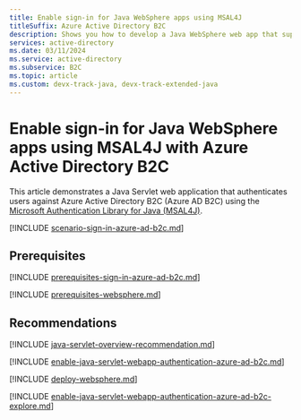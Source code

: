 ```yaml
---
title: Enable sign-in for Java WebSphere apps using MSAL4J
titleSuffix: Azure Active Directory B2C
description: Shows you how to develop a Java WebSphere web app that supports sign-in by Azure Active Directory B2C.
services: active-directory
ms.date: 03/11/2024
ms.service: active-directory
ms.subservice: B2C
ms.topic: article
ms.custom: devx-track-java, devx-track-extended-java
---
```


# Enable sign-in for Java WebSphere apps using MSAL4J with Azure Active Directory B2C

This article demonstrates a Java Servlet web application that authenticates users against Azure Active Directory B2C (Azure AD B2C) using the [Microsoft Authentication Library for Java (MSAL4J)](https://github.com/AzureAD/microsoft-authentication-library-for-java).

[!INCLUDE [scenario-sign-in-azure-ad-b2c.md](includes/scenario-sign-in-azure-ad-b2c.md)]

## Prerequisites

[!INCLUDE [prerequisites-sign-in-azure-ad-b2c.md](includes/prerequisites-sign-in-azure-ad-b2c.md)]

[!INCLUDE [prerequisites-websphere.md](includes/prerequisites-websphere.md)]

## Recommendations

[!INCLUDE [java-servlet-overview-recommendation.md](includes/java-servlet-overview-recommendation.md)]

[!INCLUDE [enable-java-servlet-webapp-authentication-azure-ad-b2c.md](includes/enable-java-servlet-webapp-authentication-azure-ad-b2c.md)]

[!INCLUDE [deploy-websphere.md](includes/deploy-websphere.md)]

[!INCLUDE [enable-java-servlet-webapp-authentication-azure-ad-b2c-explore.md](includes/enable-java-servlet-webapp-authentication-azure-ad-b2c-explore.md)]
